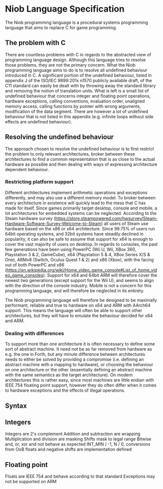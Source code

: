 # Niob Language Specification

The Niob programming language is a procedural systems programming language that aims to replace C for game programming.

## The problem with C
There are countless problems with C in regards to the abstracted view of programming language design. Although this language
tries to resolve those problems, they are not the primary concern. What the Niob programming language aims to do is to resolve
all undefined behaviour introduced in C. A significant portion of the undefined behaviour, listed in appendix J of the
ISO/IEC 9899:201x n1570 publicly available draft, of the C11 standard can easily be dealt with by throwing away the standard library
and removing the notion of translation units. What is left is a small list of undefined behaviour that concerns integer and floating
point operations, hardware exceptions, calling conventions, evaluation order, unaligned memory access, calling functions by pointer
with wrong arguments, modification of the data segment. There are however a lot of undefined behaviour that is not listed in this
appendix (e.g. infinite loops without side effects are undefined behaviour).

## Resolving the undefined behaviour
The approach chosen to resolve the undefined behaviour is to first restrict the problem to only relevant architectures, broker between
these architectures to find a common representation that is as close to the actual hardware as possible and then dealing with ways of
expressing architecture dependent behaviour.

### Restricting platform support
Different architectures implement arithmetic operations and exceptions differently, and may also use a different memory model. To broker
between every architecture in existence will quickly lead to the mess that C has made for itself. Since games primarily target desktop,
console and mobile, a lot architectures for embedded systems can be neglected. According to the Steam hardware survey
(https://store.steampowered.com/hwsurvey/Steam-Hardware-Software-Survey-Welcome-to-Steam)
all users of Steam use hardware based on the x86 or x64 architecture. Since 99.75% of users run 64bit operating systems, and 32bit
systems have steadily declined in popularity, it can also be safe to assume that support for x64 is enough to cover the vast
majority of users on desktop. In regards to consoles, the past few generations have been using
PowerPC (Wii U, Wii, XBox 360, Playstation 3 & 2, GameCube), x64 (Playstation 5 & 4, XBox Series X/S & One),
ARMv8 (Switch, Oculus Quest 1 & 2) and x86 (Xbox), with the facing out of both PowerPC and
x86 (https://en.wikipedia.org/wiki/Home_video_game_console#List_of_home_video_game_consoles). Support for x64 and 64bit ARM will
therefore cover the newest two generations (except support for the Wii U), and seems to align with the direction of the console
industry. Mobile is not a concern for this programming language, and will therefore be neglected in its entirety.

The Niob programming language will therefore be designed to be maximally performant, reliable and true to hardware on x64 and
ARM with AArch64 support. This means the language will often be able to support other architectures, but they will have to
emulate the behaviour decided for x64 and ARM.

### Dealing with differences
To support more than one architecture it is often necessary to define some sort of abstract machine. It need not be as far
removed from hardware as e.g. the one in Forth, but any minute difference between architectures needs to either be solved by
providing a compromise (i.e. defining an abstract machine with a mapping to hardware), or choosing the behaviour on one
architecture or the other (essentially defining an abstract machine with the same semantics as the target architecture).
On modern architectures this is rather easy, since most machines are little endian with IEEE 754 floating point support,
however they do often differ when it comes to hardware exceptions and the effects of illegal operations.

## Syntax

## Integers
Integers are 2's complement
Addition and subtraction are wrapping
Multiplication and division are masking
Shifts mask to legal range
Bitwise and, or, xor and not behave as expected
INT_MIN / -1, N / 0, conversions from OoB floats and negative shifts are implementation defined

## Floating point
Floats are IEEE 754 and behave according to that standard
Exceptions may not be supported on ARM
